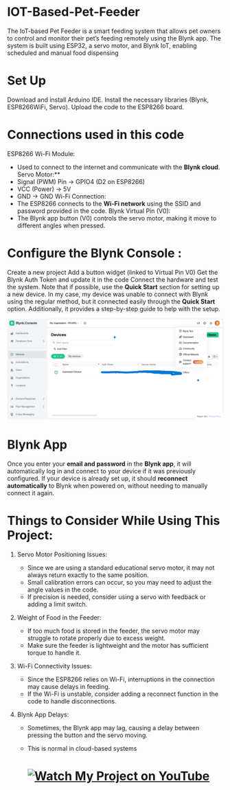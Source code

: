 # IOT-Based-Pet-Feeder
The IoT-based Pet Feeder is a smart feeding system that allows pet owners to control and monitor their pet’s feeding remotely using the Blynk app. The system is built using ESP32, a servo motor, and Blynk IoT, enabling scheduled and manual food dispensing 

# Set Up  
Download and install Arduino IDE.
Install the necessary libraries (Blynk, ESP8266WiFi, Servo).
Upload the code to the ESP8266 board.
# Connections used in this code 
 ESP8266 Wi-Fi Module: 
   - Used to connect to the internet and communicate with the **Blynk cloud**.
 Servo Motor:**  
   - Signal (PWM) Pin → GPIO4 (D2 on ESP8266)
   - VCC (Power) → 5V
   - GND → GND
  Wi-Fi Connection:
   - The ESP8266 connects to the **Wi-Fi network** using the SSID and password provided in the code.
  Blynk Virtual Pin (V0):
   - The Blynk app button (V0) controls the servo motor, making it move to different angles when pressed.

# Configure the Blynk Console :
Create a new project
Add a button widget (linked to Virtual Pin V0)
Get the Blynk Auth Token and update it in the code
Connect the hardware and test the system.
Note that if possible, use the **Quick Start** section for setting up a new device. In my case, my device was unable to connect with Blynk using the regular method, but it connected easily through the **Quick Start** option. Additionally, it provides a step-by-step guide to help with the setup.

![Blynk Console](https://raw.githubusercontent.com/Rahulgillella22/IOT-Based-Pet-Feeder/main/blynkconsole.png)

# Blynk App 
Once you enter your **email and password** in the **Blynk app**, it will automatically log in and connect to your device if it was previously configured. If your device is already set up, it should **reconnect automatically** to Blynk when powered on, without needing to manually connect it again.


# Things to Consider While Using This Project:  

1. Servo Motor Positioning Issues:  
   - Since we are using a standard educational servo motor, it may not always return exactly to the same position.  
   - Small calibration errors can occur, so you may need to adjust the angle values in the code.  
   - If precision is needed, consider using a servo with feedback or adding a limit switch.  

2. Weight of Food in the Feeder:  
   - If too much food is stored in the feeder, the servo motor may struggle to rotate properly due to excess weight.  
   - Make sure the feeder is lightweight and the motor has sufficient torque to handle it.  

3. Wi-Fi Connectivity Issues:  
   - Since the ESP8266 relies on Wi-Fi, interruptions in the connection may cause delays in feeding.  
   - If the Wi-Fi is unstable, consider adding a reconnect function in the code to handle disconnections.  

4. Blynk App Delays:  
   - Sometimes, the Blynk app may lag, causing a delay between pressing the button and the servo moving.  
   - This is normal in cloud-based systems
  

      # [![Watch My Project on YouTube](https://img.shields.io/badge/Watch%20on-YouTube-red?style=for-the-badge&logo=youtube)](https://youtu.be/h2l5QHMlemQ)



